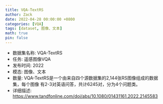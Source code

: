 ```yaml
---
title: VQA-TextRS
author: Zack
date: 2022-04-28 00:00:00 +0800
categories: [VQA]
tags: [dataset, 图像、文本]
math: true
pin: false
---
```

- 数据集名称: VQA-TextRS
- 任务: 遥感图像VQA
- 发布时间: 2022
- 模态: 图像、文本
- 数量: VQA-TextRS是一个由来自四个源数据集的2,144张RS图像组成的数据集，每个图像
有2-3对英语问答，共计6245对，分为4个问题类。
- 详细描述: https://www.tandfonline.com/doi/abs/10.1080/01431161.2022.2145583
